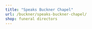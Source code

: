 ```yaml
---
title: "Speaks Buckner Chapel"
url: /buckner/speaks-buckner-chapel/
shop: funeral directors
---
```

